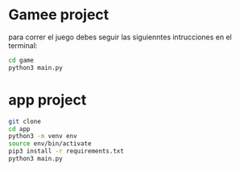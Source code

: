 # Gamee project

para correr el juego debes seguir las siguienntes intrucciones en el terminal:

```sh
cd game
python3 main.py
```

# app project

```sh
git clone
cd app
python3 -m venv env
source env/bin/activate
pip3 install -r requirements.txt
python3 main.py
```